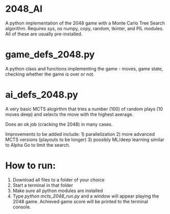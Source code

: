# 2048_AI
A python implementation of the 2048 game with a Monte Carlo Tree Search algorithm. Requires sys, os numpy, copy, random, tkinter, and PIL modules. All of these are usually pre-installed.

# game_defs_2048.py
A python class and functions implementing the game - moves, game state, checking whether the game is over or not.

# ai_defs_2048.py
A very basic MCTS alogirthm that tries a number (100) of random plays (10 moves deep) and selects the move with the highest average.

Does an ok job (cracking the 2048) in many cases. 

Improvements to be added include: 1) parallelization 2) more advanced MCTS versions (playouts to be longer) 3) possibly ML/deep learning similar to Alpha Go to limit the search.

# How to run:
1) Download all files to a folder of your choice
2) Start a terminal in that folder
3) Make sure all python modules are installed
4) Type *python mcts_2048_run.py* and a window will appear playing the 2048 game. Achieved game score will be printed to the terminal console.
